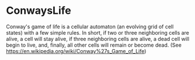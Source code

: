 # ConwaysLife
Conway's game of life is a cellular automaton (an evolving grid of cell states) with a few simple rules. In short, if two or three neighboring cells are alive, a cell will stay alive, if three neighboring cells are alive, a dead cell will begin to live, and, finally, all other cells will remain or become dead. (See https://en.wikipedia.org/wiki/Conway%27s_Game_of_Life)  
